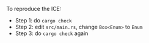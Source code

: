 To reproduce the ICE:

* Step 1: do `cargo check`
* Step 2: edit `src/main.rs`, change `Box<Enum>` to `Enum`
* Step 3: do `cargo check` again